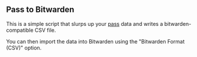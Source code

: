 ## Pass to Bitwarden

This is a simple script that slurps up your [pass](https://www.passwordstore.org/) data and writes a bitwarden-compatible CSV file.

You can then import the data into Bitwarden using the "Bitwarden Format (CSV)" option.
